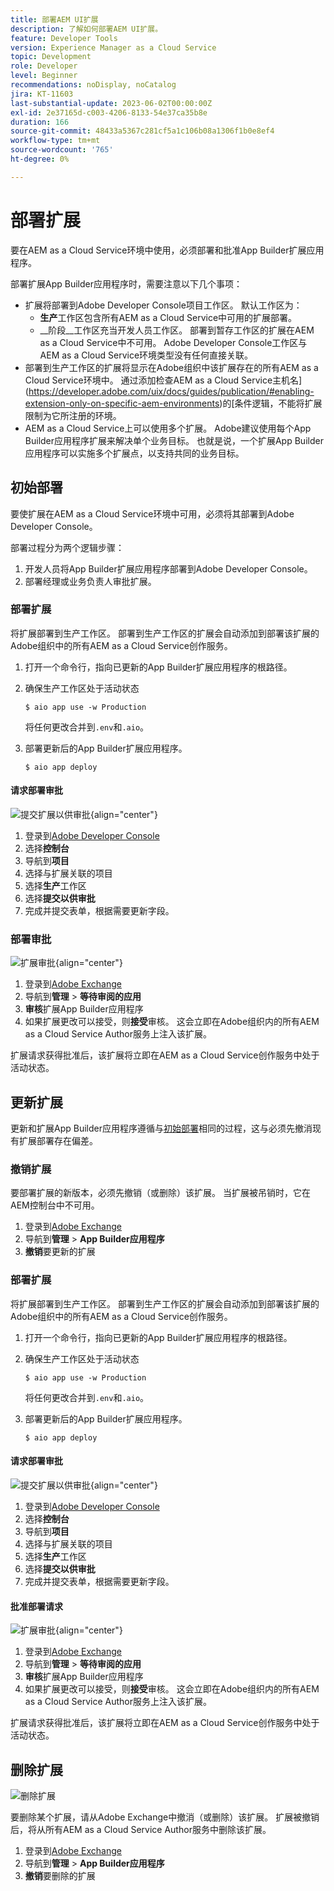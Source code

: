```yaml
---
title: 部署AEM UI扩展
description: 了解如何部署AEM UI扩展。
feature: Developer Tools
version: Experience Manager as a Cloud Service
topic: Development
role: Developer
level: Beginner
recommendations: noDisplay, noCatalog
jira: KT-11603
last-substantial-update: 2023-06-02T00:00:00Z
exl-id: 2e37165d-c003-4206-8133-54e37ca35b8e
duration: 166
source-git-commit: 48433a5367c281cf5a1c106b08a1306f1b0e8ef4
workflow-type: tm+mt
source-wordcount: '765'
ht-degree: 0%

---
```


# 部署扩展

要在AEM as a Cloud Service环境中使用，必须部署和批准App Builder扩展应用程序。

部署扩展App Builder应用程序时，需要注意以下几个事项：

+ 扩展将部署到Adobe Developer Console项目工作区。 默认工作区为：
   + __生产__&#x200B;工作区包含所有AEM as a Cloud Service中可用的扩展部署。
   + __阶段__工作区充当开发人员工作区。 部署到暂存工作区的扩展在AEM as a Cloud Service中不可用。
Adobe Developer Console工作区与AEM as a Cloud Service环境类型没有任何直接关联。
+ 部署到生产工作区的扩展将显示在Adobe组织中该扩展存在的所有AEM as a Cloud Service环境中。
通过添加检查AEM as a Cloud Service主机名](https://developer.adobe.com/uix/docs/guides/publication/#enabling-extension-only-on-specific-aem-environments)的[条件逻辑，不能将扩展限制为它所注册的环境。
+ AEM as a Cloud Service上可以使用多个扩展。 Adobe建议使用每个App Builder应用程序扩展来解决单个业务目标。 也就是说，一个扩展App Builder应用程序可以实施多个扩展点，以支持共同的业务目标。

## 初始部署

要使扩展在AEM as a Cloud Service环境中可用，必须将其部署到Adobe Developer Console。

部署过程分为两个逻辑步骤：

1. 开发人员将App Builder扩展应用程序部署到Adobe Developer Console。
1. 部署经理或业务负责人审批扩展。

### 部署扩展

将扩展部署到生产工作区。 部署到生产工作区的扩展会自动添加到部署该扩展的Adobe组织中的所有AEM as a Cloud Service创作服务。

1. 打开一个命令行，指向已更新的App Builder扩展应用程序的根路径。
1. 确保生产工作区处于活动状态

   ```shell
   $ aio app use -w Production
   ```

   将任何更改合并到`.env`和`.aio`。

1. 部署更新后的App Builder扩展应用程序。

   ```shell
   $ aio app deploy
   ```

#### 请求部署审批

![提交扩展以供审批](./assets/deploy/submit-for-approval.png){align="center"}

1. 登录到[Adobe Developer Console](https://developer.adobe.com)
1. 选择&#x200B;__控制台__
1. 导航到&#x200B;__项目__
1. 选择与扩展关联的项目
1. 选择&#x200B;__生产__&#x200B;工作区
1. 选择&#x200B;__提交以供审批__
1. 完成并提交表单，根据需要更新字段。

### 部署审批

![扩展审批](./assets/deploy/adobe-exchange.png){align="center"}

1. 登录到[Adobe Exchange](https://exchange.adobe.com/)
1. 导航到&#x200B;__管理__ > __等待审阅的应用__
1. __审核__&#x200B;扩展App Builder应用程序
1. 如果扩展更改可以接受，则&#x200B;__接受__&#x200B;审核。 这会立即在Adobe组织内的所有AEM as a Cloud Service Author服务上注入该扩展。

扩展请求获得批准后，该扩展将立即在AEM as a Cloud Service创作服务中处于活动状态。

## 更新扩展

更新和扩展App Builder应用程序遵循与[初始部署](#initial-deployment)相同的过程，这与必须先撤消现有扩展部署存在偏差。

### 撤销扩展

要部署扩展的新版本，必须先撤销（或删除）该扩展。 当扩展被吊销时，它在AEM控制台中不可用。

1. 登录到[Adobe Exchange](https://exchange.adobe.com/)
1. 导航到&#x200B;__管理__ > __App Builder应用程序__
1. __撤销__&#x200B;要更新的扩展

### 部署扩展

将扩展部署到生产工作区。 部署到生产工作区的扩展会自动添加到部署该扩展的Adobe组织中的所有AEM as a Cloud Service创作服务。

1. 打开一个命令行，指向已更新的App Builder扩展应用程序的根路径。
1. 确保生产工作区处于活动状态

   ```shell
   $ aio app use -w Production
   ```

   将任何更改合并到`.env`和`.aio`。

1. 部署更新后的App Builder扩展应用程序。

   ```shell
   $ aio app deploy
   ```

#### 请求部署审批

![提交扩展以供审批](./assets/deploy/submit-for-approval.png){align="center"}

1. 登录到[Adobe Developer Console](https://developer.adobe.com)
1. 选择&#x200B;__控制台__
1. 导航到&#x200B;__项目__
1. 选择与扩展关联的项目
1. 选择&#x200B;__生产__&#x200B;工作区
1. 选择&#x200B;__提交以供审批__
1. 完成并提交表单，根据需要更新字段。

#### 批准部署请求

![扩展审批](./assets/deploy/adobe-exchange.png){align="center"}

1. 登录到[Adobe Exchange](https://exchange.adobe.com/)
1. 导航到&#x200B;__管理__ > __等待审阅的应用__
1. __审核__&#x200B;扩展App Builder应用程序
1. 如果扩展更改可以接受，则&#x200B;__接受__&#x200B;审核。 这会立即在Adobe组织内的所有AEM as a Cloud Service Author服务上注入该扩展。

扩展请求获得批准后，该扩展将立即在AEM as a Cloud Service创作服务中处于活动状态。

## 删除扩展

![删除扩展](./assets/deploy/revoke.png)

要删除某个扩展，请从Adobe Exchange中撤消（或删除）该扩展。 扩展被撤销后，将从所有AEM as a Cloud Service Author服务中删除该扩展。

1. 登录到[Adobe Exchange](https://exchange.adobe.com/)
1. 导航到&#x200B;__管理__ > __App Builder应用程序__
1. __撤销__&#x200B;要删除的扩展
